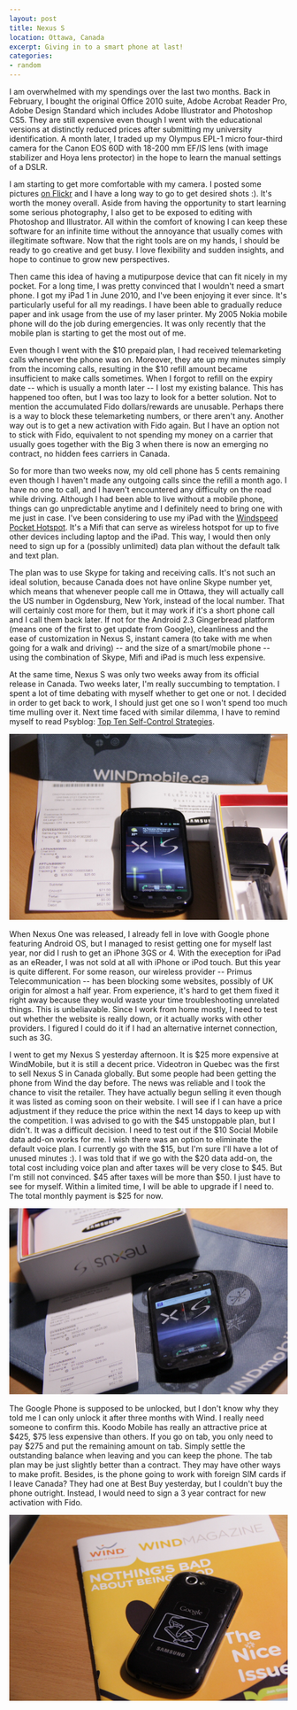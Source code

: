 ```yaml
---
layout: post
title: Nexus S
location: Ottawa, Canada
excerpt: Giving in to a smart phone at last!
categories:
- random
---
```


I am overwhelmed with my spendings over the last two months. Back in February, I bought the original Office 2010 suite, Adobe Acrobat Reader Pro, Adobe Design Standard which includes Adobe Illustrator and Photoshop CS5. They are still expensive even though I went with the educational versions at distinctly reduced prices after submitting my university identification. A month later, I traded up my Olympus EPL-1 micro four-third camera for the Canon EOS 60D with 18-200 mm EF/IS lens (with image stabilizer and Hoya lens protector) in the hope to learn the manual settings of a DSLR.

I am starting to get more comfortable with my camera. I posted some pictures [on Flickr](http://www.flickr.com/photos/16714744@N06/) and I have a long way to go to get desired shots :). It's worth the money overall. Aside from having the opportunity to start learning some serious photography, I also get to be exposed to editing with Photoshop and Illustrator. All within the comfort of knowing I can keep these software for an infinite time without the annoyance that usually comes with illegitimate software. Now that the right tools are on my hands, I should be ready to go creative and get busy. I love flexibility and sudden insights, and hope to continue to grow new perspectives.

Then came this idea of having a mutipurpose device that can fit nicely in my pocket. For a long time, I was pretty convinced that I wouldn't need a smart phone. I got my iPad 1 in June 2010, and I've been enjoying it ever since. It's particularly useful for all my readings. I have been able to gradually reduce paper and ink usage from the use of my laser printer. My 2005 Nokia mobile phone will do the job during emergencies. It was only recently that the mobile plan is starting to get the most out of me. <p>Even though I went with the $10 prepaid plan, I had received telemarketing calls whenever the phone was on. Moreover, they ate up my minutes simply from the incoming calls, resulting in the $10 refill amount became insufficient to make calls sometimes. When I forgot to refill on the expiry date -- which is usually a month later -- I lost my existing balance. This has happened too often, but I was too lazy to look for a better solution. Not to mention the accumulated Fido dollars/rewards are unusable. Perhaps there is a way to block these telemarketing numbers, or there aren't any. Another way out is to get a new activation with Fido again. But I have an option not to stick with Fido, equivalent to not spending my money on a carrier that usually goes together with the Big 3 when there is now an emerging no contract, no hidden fees carriers in Canada. </p>

So for more than two weeks now, my old cell phone has 5 cents remaining even though I haven't made any outgoing calls since the refill a month ago. I have no one to call, and I haven't encountered any difficulty on the road while driving. Although I had been able to live without a mobile phone, things can go unpredictable anytime and I definitely need to bring one with me just in case. I've been considering to use my iPad with the [Windspeed Pocket Hotspot](http://shop.windmobile.ca/ProductCatalog/Handsets/DatastickDetails.aspx?id=Huawei+E583%28WINDCA%29&color=blue). It's a Mifi that can serve as wireless hotspot for up to five other devices including laptop and the iPad. This way, I would then only need to sign up for a (possibly unlimited) data plan without the default talk and text plan. 

The plan was to use Skype for taking and receiving calls. It's not such an ideal solution, because Canada does not have online Skype number yet, which means that whenever people call me in Ottawa, they will actually call the US number in Ogdensburg, New York, instead of the local number. That will certainly cost more for them, but it may work if it's a short phone call and I call them back later. If not for the Android 2.3 Gingerbread platform (means one of the first to get update from Google), cleanliness and the ease of customization in Nexus S, instant camera (to take with me when going for a walk and driving) -- and the size of a smart/mobile phone -- using the combination of Skype, Mifi and iPad is much less expensive.

At the same time, Nexus S was only two weeks away from its official release in Canada. Two weeks later, I'm really succumbing to temptation. I spent a lot of time debating with myself whether to get one or not. I decided in order to get back to work, I should just get one so I won't spend too much time mulling over it. Next time faced with similar dilemma, I have to remind myself to read Psyblog: [Top Ten Self-Control Strategies](http://www.spring.org.uk/2011/04/top-10-self-control-strategies.php).

![alt nexus](/images/nexus_s-complete.jpg "Nexus unpacked") 

When Nexus One was released, I already fell in love with Google phone featuring Android OS, but I managed to resist getting one for myself last year, nor did I rush to get an iPhone 3GS or 4. With the exeception for iPad as an eReader, I was not sold at all with iPhone or iPod touch. But this year is quite different. For some reason, our wireless provider -- Primus Telecommunication -- has been blocking some websites, possibly of UK origin for almost a half year. From experience, it's hard to get them fixed it right away because they would waste your time troubleshooting unrelated things. This is unbeliavable. Since I work from home mostly, I need to test out whether the website is really down, or it actually works with other providers. I figured I could do it if I had an alternative internet connection, such as 3G. <p> I went to get my Nexus S yesterday afternoon. It is $25 more expensive at WindMobile, but it is still a decent price. Videotron in Quebec was the first to sell Nexus S in Canada globally. But some people had been getting the phone from Wind the day before. The news was reliable and I took the chance to visit the retailer. They have actually begun selling it even though it was listed as coming soon on their website. I will see if I can have a price adjustment if they reduce the price within the next 14 days to keep up with the competition. I was advised to go with the $45 unstoppable plan, but I didn't. It was a difficult decision. I need to test out if the $10 Social Mobile data add-on works for me. I wish there was an option to eliminate the default voice plan. I currently go with the $15, but I'm sure I'll have a lot of unused minutes :). I was told that if we go with the $20 data add-on, the total cost including voice plan and after taxes will be very close to $45. But I'm still not convinced. $45 after taxes will be more than $50. I just have to see for myself. Within a limited time, I will be able to upgrade if I need to. The total monthly payment is $25 for now. </p>

![alt nexus](/images/nexus_s-side.jpg "Nexus unpacked") 

<p>The Google Phone is supposed to be unlocked, but I don't know why they told me I can only unlock it after three months with Wind. I really need someone to confirm this. Koodo Mobile has really an attractive price at $425, $75 less expensive than others. If you go on tab, you only need to pay $275 and put the remaining amount on tab. Simply settle the outstanding balance when leaving and you can keep the phone. The tab plan may be just slightly better than a contract. They may have other ways to make profit. Besides, is the phone going to work with foreign SIM cards if I leave Canada? They had one at Best Buy yesterday, but I couldn't buy the phone outright. Instead, I would need to sign a 3 year contract for new activation with Fido. </p>

![alt nexus](/images/nexus_s-back.jpg "Nexus unpacked") 


